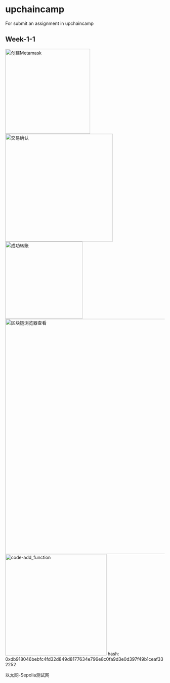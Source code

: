 # upchaincamp
For submit an assignment in upchaincamp
## Week-1-1
<img width="268" alt="创建Metamask" src="https://user-images.githubusercontent.com/126558741/223460209-eca4c961-9fa3-4a83-9b9c-4d324dc1a147.png">
<img width="340" alt="交易确认" src="https://user-images.githubusercontent.com/126558741/223460257-413bf1b1-4055-4336-bc16-6ce2964e1f46.png">
<img width="244" alt="成功转账" src="https://user-images.githubusercontent.com/126558741/223460276-924b31a4-6d41-445b-8bd7-fcdc9ab398df.png">
<img width="742" alt="区块链浏览器查看" src="https://user-images.githubusercontent.com/126558741/223460284-ab79492e-48e5-4969-b4fc-854564836e14.png">
<img width="320" alt="code-add_function" src="https://user-images.githubusercontent.com/126558741/223460303-57edbf5a-fa81-4b55-89c7-311f3228879f.png">
hash: 0xdb918046bebfc4fd32d849d8177634e796e8c0fa9d3e0d397f49b1ceaf332252

以太网-Sepolia测试网
